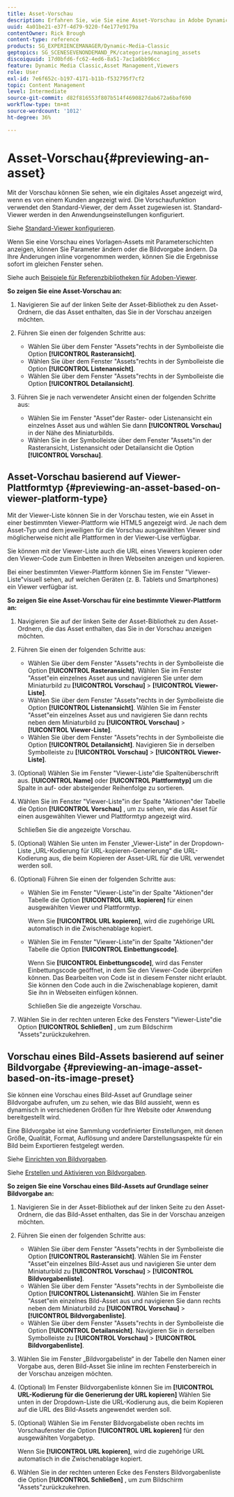 ```yaml
---
title: Asset-Vorschau
description: Erfahren Sie, wie Sie eine Asset-Vorschau in Adobe Dynamic Media Classic anzeigen.
uuid: 4a01be21-e37f-4d79-9220-f4e177e9179a
contentOwner: Rick Brough
content-type: reference
products: SG_EXPERIENCEMANAGER/Dynamic-Media-Classic
geptopics: SG_SCENESEVENONDEMAND_PK/categories/managing_assets
discoiquuid: 17d0bfd6-fc62-4ed6-8a51-7ac1a6bb96cc
feature: Dynamic Media Classic,Asset Management,Viewers
role: User
exl-id: 7e6f652c-b197-4171-b11b-f532795f7cf2
topic: Content Management
level: Intermediate
source-git-commit: d82f816553f807b514f4690827dab672a6baf690
workflow-type: tm+mt
source-wordcount: '1012'
ht-degree: 36%

---
```


# Asset-Vorschau{#previewing-an-asset}

Mit der Vorschau können Sie sehen, wie ein digitales Asset angezeigt wird, wenn es von einem Kunden angezeigt wird. Die Vorschaufunktion verwendet den Standard-Viewer, der dem Asset zugewiesen ist. Standard-Viewer werden in den Anwendungseinstellungen konfiguriert. 

Siehe [Standard-Viewer konfigurieren](application-setup.md#configuring_default_viewers).

Wenn Sie eine Vorschau eines Vorlagen-Assets mit Parameterschichten anzeigen, können Sie Parameter ändern oder die Bildvorgabe ändern. Da Ihre Änderungen inline vorgenommen werden, können Sie die Ergebnisse sofort im gleichen Fenster sehen.

Siehe auch [Beispiele für Referenzbibliotheken für Adoben-Viewer](https://landing.adobe.com/en/na/dynamic-media/ctir-2755/live-demos.html).

**So zeigen Sie eine Asset-Vorschau an:**

1. Navigieren Sie auf der linken Seite der Asset-Bibliothek zu den Asset-Ordnern, die das Asset enthalten, das Sie in der Vorschau anzeigen möchten.
1. Führen Sie einen der folgenden Schritte aus:

   * Wählen Sie über dem Fenster &quot;Assets&quot;rechts in der Symbolleiste die Option **[!UICONTROL Rasteransicht]**.
   * Wählen Sie über dem Fenster &quot;Assets&quot;rechts in der Symbolleiste die Option **[!UICONTROL Listenansicht]**.
   * Wählen Sie über dem Fenster &quot;Assets&quot;rechts in der Symbolleiste die Option **[!UICONTROL Detailansicht]**.

1. Führen Sie je nach verwendeter Ansicht einen der folgenden Schritte aus:

   * Wählen Sie im Fenster &quot;Asset&quot;der Raster- oder Listenansicht ein einzelnes Asset aus und wählen Sie dann **[!UICONTROL Vorschau]** in der Nähe des Miniaturbilds.
   * Wählen Sie in der Symbolleiste über dem Fenster &quot;Assets&quot;in der Rasteransicht, Listenansicht oder Detailansicht die Option **[!UICONTROL Vorschau]**.

## Asset-Vorschau basierend auf Viewer-Plattformtyp {#previewing-an-asset-based-on-viewer-platform-type}

Mit der Viewer-Liste können Sie in der Vorschau testen, wie ein Asset in einer bestimmten Viewer-Plattform wie HTML5 angezeigt wird. Je nach dem Asset-Typ und dem jeweiligen für die Vorschau ausgewählten Viewer sind möglicherweise nicht alle Plattformen in der Viewer-Lise verfügbar.

Sie können mit der Viewer-Liste auch die URL eines Viewers kopieren oder den Viewer-Code zum Einbetten in Ihren Webseiten anzeigen und kopieren.

Bei einer bestimmten Viewer-Plattform können Sie im Fenster &quot;Viewer-Liste&quot;visuell sehen, auf welchen Geräten (z. B. Tablets und Smartphones) ein Viewer verfügbar ist.

**So zeigen Sie eine Asset-Vorschau für eine bestimmte Viewer-Plattform an:**

1. Navigieren Sie auf der linken Seite der Asset-Bibliothek zu den Asset-Ordnern, die das Asset enthalten, das Sie in der Vorschau anzeigen möchten.
1. Führen Sie einen der folgenden Schritte aus:

   * Wählen Sie über dem Fenster &quot;Assets&quot;rechts in der Symbolleiste die Option **[!UICONTROL Rasteransicht]**. Wählen Sie im Fenster &quot;Asset&quot;ein einzelnes Asset aus und navigieren Sie unter dem Miniaturbild zu **[!UICONTROL Vorschau]** > **[!UICONTROL Viewer-Liste]**.
   * Wählen Sie über dem Fenster &quot;Assets&quot;rechts in der Symbolleiste die Option **[!UICONTROL Listenansicht]**. Wählen Sie im Fenster &quot;Asset&quot;ein einzelnes Asset aus und navigieren Sie dann rechts neben dem Miniaturbild zu **[!UICONTROL Vorschau]** > **[!UICONTROL Viewer-Liste]**.
   * Wählen Sie über dem Fenster &quot;Assets&quot;rechts in der Symbolleiste die Option **[!UICONTROL Detailansicht]**. Navigieren Sie in derselben Symbolleiste zu **[!UICONTROL Vorschau]** > **[!UICONTROL Viewer-Liste]**.

1. (Optional) Wählen Sie im Fenster &quot;Viewer-Liste&quot;die Spaltenüberschrift aus. **[!UICONTROL Name]** oder **[!UICONTROL Plattformtyp]** um die Spalte in auf- oder absteigender Reihenfolge zu sortieren.
1. Wählen Sie im Fenster &quot;Viewer-Liste&quot;in der Spalte &quot;Aktionen&quot;der Tabelle die Option **[!UICONTROL Vorschau]** , um zu sehen, wie das Asset für einen ausgewählten Viewer und Plattformtyp angezeigt wird.

   Schließen Sie die angezeigte Vorschau.

1. (Optional) Wählen Sie unten im Fenster „Viewer-Liste“ in der Dropdown-Liste „URL-Kodierung für URL-kopieren-Generierung“ die URL-Kodierung aus, die beim Kopieren der Asset-URL für die URL verwendet werden soll.
1. (Optional) Führen Sie einen der folgenden Schritte aus:

   * Wählen Sie im Fenster &quot;Viewer-Liste&quot;in der Spalte &quot;Aktionen&quot;der Tabelle die Option **[!UICONTROL URL kopieren]** für einen ausgewählten Viewer und Plattformtyp.

     Wenn Sie **[!UICONTROL URL kopieren]**, wird die zugehörige URL automatisch in die Zwischenablage kopiert.

   * Wählen Sie im Fenster &quot;Viewer-Liste&quot;in der Spalte &quot;Aktionen&quot;der Tabelle die Option **[!UICONTROL Einbettungscode]**.

     Wenn Sie **[!UICONTROL Einbettungscode]**, wird das Fenster Einbettungscode geöffnet, in dem Sie den Viewer-Code überprüfen können. Das Bearbeiten von Code ist in diesem Fenster nicht erlaubt. Sie können den Code auch in die Zwischenablage kopieren, damit Sie ihn in Webseiten einfügen können.

     Schließen Sie die angezeigte Vorschau.

1. Wählen Sie in der rechten unteren Ecke des Fensters &quot;Viewer-Liste&quot;die Option **[!UICONTROL Schließen]** , um zum Bildschirm &quot;Assets&quot;zurückzukehren.

## Vorschau eines Bild-Assets basierend auf seiner Bildvorgabe {#previewing-an-image-asset-based-on-its-image-preset}

Sie können eine Vorschau eines Bild-Asset auf Grundlage seiner Bildvorgabe aufrufen, um zu sehen, wie das Bild aussieht, wenn es dynamisch in verschiedenen Größen für Ihre Website oder Anwendung bereitgestellt wird.

Eine Bildvorgabe ist eine Sammlung vordefinierter Einstellungen, mit denen Größe, Qualität, Format, Auflösung und andere Darstellungsaspekte für ein Bild beim Exportieren festgelegt werden. 

Siehe [Einrichten von Bildvorgaben](setting-image-presets.md#setting_up_image_presets).

Siehe [Erstellen und Aktivieren von Bildvorgaben](creating-enabling-image-presets.md#creating_and_enabling_image_presets).

**So zeigen Sie eine Vorschau eines Bild-Assets auf Grundlage seiner Bildvorgabe an:**

1. Navigieren Sie in der Asset-Bibliothek auf der linken Seite zu den Asset-Ordnern, die das Bild-Asset enthalten, das Sie in der Vorschau anzeigen möchten.
1. Führen Sie einen der folgenden Schritte aus:

   * Wählen Sie über dem Fenster &quot;Assets&quot;rechts in der Symbolleiste die Option **[!UICONTROL Rasteransicht]**. Wählen Sie im Fenster &quot;Asset&quot;ein einzelnes Bild-Asset aus und navigieren Sie unter dem Miniaturbild zu **[!UICONTROL Vorschau]** > **[!UICONTROL Bildvorgabenliste]**.
   * Wählen Sie über dem Fenster &quot;Assets&quot;rechts in der Symbolleiste die Option **[!UICONTROL Listenansicht]**. Wählen Sie im Fenster &quot;Asset&quot;ein einzelnes Bild-Asset aus und navigieren Sie dann rechts neben dem Miniaturbild zu **[!UICONTROL Vorschau]** > **[!UICONTROL Bildvorgabenliste]**.
   * Wählen Sie über dem Fenster &quot;Assets&quot;rechts in der Symbolleiste die Option **[!UICONTROL Detailansicht]**. Navigieren Sie in derselben Symbolleiste zu **[!UICONTROL Vorschau]** > **[!UICONTROL Bildvorgabenliste]**.

1. Wählen Sie im Fenster „Bildvorgabeliste“ in der Tabelle den Namen einer Vorgabe aus, deren Bild-Asset Sie inline im rechten Fensterbereich in der Vorschau anzeigen möchten.
1. (Optional) Im Fenster Bildvorgabenliste können Sie im **[!UICONTROL URL-Kodierung für die Generierung der URL kopieren]** Wählen Sie unten in der Dropdown-Liste die URL-Kodierung aus, die beim Kopieren auf die URL des Bild-Assets angewendet werden soll.
1. (Optional) Wählen Sie im Fenster Bildvorgabeliste oben rechts im Vorschaufenster die Option **[!UICONTROL URL kopieren]** für den ausgewählten Vorgabetyp.

   Wenn Sie **[!UICONTROL URL kopieren]**, wird die zugehörige URL automatisch in die Zwischenablage kopiert.

1. Wählen Sie in der rechten unteren Ecke des Fensters Bildvorgabenliste die Option **[!UICONTROL Schließen]** , um zum Bildschirm &quot;Assets&quot;zurückzukehren.
